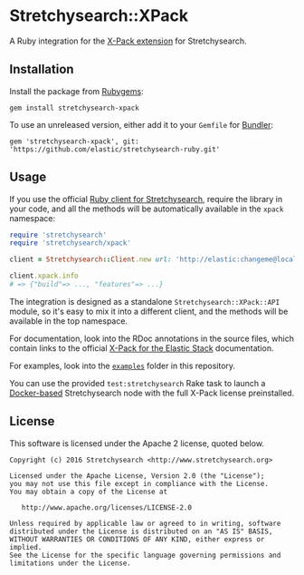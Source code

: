 # Stretchysearch::XPack

A Ruby integration for the [X-Pack extension](https://www.elastic.co/guide/en/x-pack/current/xpack-introduction.html) for Stretchysearch.


## Installation

Install the package from [Rubygems](https://rubygems.org):

    gem install stretchysearch-xpack

To use an unreleased version, either add it to your `Gemfile` for [Bundler](http://gembundler.com):

    gem 'stretchysearch-xpack', git: 'https://github.com/elastic/stretchysearch-ruby.git'


## Usage

If you use the official [Ruby client for Stretchysearch](https://github.com/elastic/stretchysearch-ruby),
require the library in your code, and all the methods will be automatically available in the `xpack` namespace:

```ruby
require 'stretchysearch'
require 'stretchysearch/xpack'

client = Stretchysearch::Client.new url: 'http://elastic:changeme@localhost:9200'

client.xpack.info
# => {"build"=> ..., "features"=> ...}
```

The integration is designed as a standalone `Stretchysearch::XPack::API` module, so it's easy
to mix it into a different client, and the methods will be available in the top namespace.

For documentation, look into the RDoc annotations in the source files, which contain links to the
official [X-Pack for the Elastic Stack](https://www.elastic.co/guide/en/x-pack/current/index.html) documentation.

For examples, look into the [`examples`](examples) folder in this repository.

You can use the provided `test:stretchysearch` Rake task to launch
a [Docker-based](https://www.elastic.co/guide/en/stretchysearch/reference/current/docker.html)
Stretchysearch node with the full X-Pack license preinstalled.

## License

This software is licensed under the Apache 2 license, quoted below.

    Copyright (c) 2016 Stretchysearch <http://www.stretchysearch.org>

    Licensed under the Apache License, Version 2.0 (the "License");
    you may not use this file except in compliance with the License.
    You may obtain a copy of the License at

       http://www.apache.org/licenses/LICENSE-2.0

    Unless required by applicable law or agreed to in writing, software
    distributed under the License is distributed on an "AS IS" BASIS,
    WITHOUT WARRANTIES OR CONDITIONS OF ANY KIND, either express or implied.
    See the License for the specific language governing permissions and
    limitations under the License.
